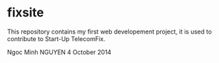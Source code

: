 fixsite
=======

This repository contains my first web developement project, it is used to contribute to Start-Up TelecomFix.

Ngoc Minh NGUYEN 4 October 2014
